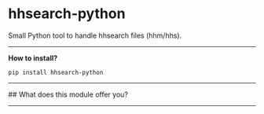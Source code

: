 # hhsearch-python
Small Python tool to handle hhsearch files (hhm/hhs).

<hr>
<b> How to install? </b>

<code>pip install hhsearch-python</code>

<hr>
## What does this module offer you? 
<hr>
